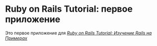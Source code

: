 # Ruby on Rails Tutorial: первое приложение

Это первое приложение для
[*Ruby on Rails Tutorial: Изучение Rails на Примерах*](http://railstutorial.org/)